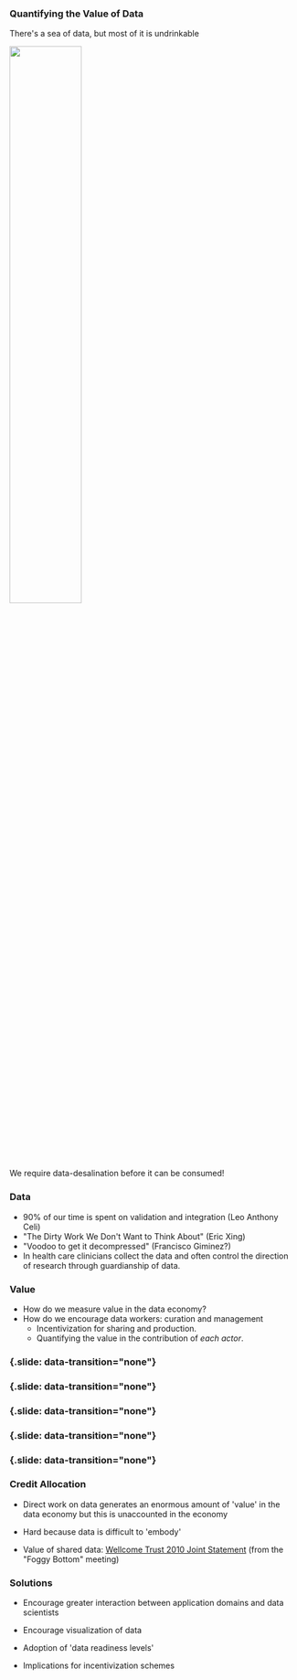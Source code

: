 ### Quantifying the Value of Data

There's a sea of data, but most of it is undrinkable

<img src="./diagrams/sea-water-ocean-waves.jpg" width="50%">

We require data-desalination before it can be consumed!


### Data 

* 90% of our time is spent on validation and integration (Leo Anthony Celi)
* "The Dirty Work We Don't Want to Think About" (Eric Xing)
* "Voodoo to get it decompressed" (Francisco Giminez?)
* In health care clinicians collect the data and often control the direction of research through guardianship of data.

### Value

* How do we measure value in the data economy?
* How do we encourage data workers: curation and management
  * Incentivization for sharing and production.
  * Quantifying the value in the contribution of *each actor*.


### {.slide: data-transition="none"}

<object type="image/svg+xml" data="./diagrams/pomdp001.svg">
</object>

### {.slide: data-transition="none"}

<object type="image/svg+xml" data="./diagrams/pomdp002.svg">
</object>

### {.slide: data-transition="none"}

<object type="image/svg+xml" data="./diagrams/pomdp003.svg">
</object>

### {.slide: data-transition="none"}

<object type="image/svg+xml" data="./diagrams/pomdp004.svg">
</object>

### {.slide: data-transition="none"}

<object type="image/svg+xml" data="./diagrams/pomdp005.svg">
</object>


### Credit Allocation

* Direct work on data generates an enormous amount of 'value' in the data economy but this is unaccounted in the economy

* Hard because data is difficult to 'embody'

* Value of shared data: [Wellcome Trust 2010 Joint Statement](https://wellcome.ac.uk/what-we-do/our-work/sharing-research-data-improve-public-health-full-joint-statement-funders-health) (from the "Foggy Bottom" meeting)

### Solutions

* Encourage greater interaction between application domains and data scientists

* Encourage visualization of data

* Adoption of 'data readiness levels'

* Implications for incentivization schemes


